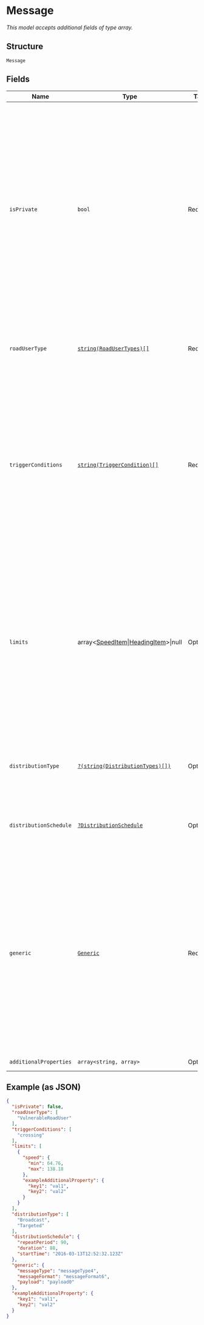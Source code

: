 
# Message

*This model accepts additional fields of type array.*

## Structure

`Message`

## Fields

| Name | Type | Tags | Description | Getter | Setter |
|  --- | --- | --- | --- | --- | --- |
| `isPrivate` | `bool` | Required | Defines whether the message is private or public.<br>Private messages are published under the Vendor ID defined in the configuration and only visible to devices of selected vendors.<br>Public messages are published under the Public vendor and are visible to all the users. | getIsPrivate(): bool | setIsPrivate(bool isPrivate): void |
| `roadUserType` | [`string(RoadUserTypes)[]`](../../doc/models/road-user-types.md) | Required | Type of the Road User.<br><br>**Constraints**: *Minimum Items*: `1`, *Maximum Items*: `2` | getRoadUserType(): array | setRoadUserType(array roadUserType): void |
| `triggerConditions` | [`string(TriggerCondition)[]`](../../doc/models/trigger-condition.md) | Required | Trigger conditions that define on which road user action the message will be sent. If multiple Trigger Conditions are defined any of them will trigger the message.<br><br>**Constraints**: *Minimum Items*: `1`, *Maximum Items*: `3` | getTriggerConditions(): array | setTriggerConditions(array triggerConditions): void |
| `limits` | array<[SpeedItem](../../doc/models/speed-item.md)\|[HeadingItem](../../doc/models/heading-item.md)>\|null | Optional | List of limitations. These limitations can be used for making the trigger condition more precise by defining speed and motion direction requirements to be met before the messages are sent out.<br><br>**Constraints**: *Minimum Items*: `1`, *Maximum Items*: `2` | getLimits(): ?array | setLimits(?array limits): void |
| `distributionType` | [`?(string(DistributionTypes)[])`](../../doc/models/distribution-types.md) | Optional | Type of the distribution.<br><br>**Constraints**: *Minimum Items*: `1`, *Maximum Items*: `2` | getDistributionType(): ?array | setDistributionType(?array distributionType): void |
| `distributionSchedule` | [`?DistributionSchedule`](../../doc/models/distribution-schedule.md) | Optional | The distribution schedule parameters for broadcast messages. | getDistributionSchedule(): ?DistributionSchedule | setDistributionSchedule(?DistributionSchedule distributionSchedule): void |
| `generic` | [`Generic`](../../doc/models/generic.md) | Required | Custom message which is defined by the user and can support "any" message type or format.<br><br>**Note:** ETX prefers the j2735 or the j2735_gr encoding and only vendor specific message types are allowed to be published in different message formats. | getGeneric(): Generic | setGeneric(Generic generic): void |
| `additionalProperties` | `array<string, array>` | Optional | - | findAdditionalProperty(string key): array | additionalProperty(string key, array value): void |

## Example (as JSON)

```json
{
  "isPrivate": false,
  "roadUserType": [
    "VulnerableRoadUser"
  ],
  "triggerConditions": [
    "crossing"
  ],
  "limits": [
    {
      "speed": {
        "min": 64.76,
        "max": 138.18
      },
      "exampleAdditionalProperty": {
        "key1": "val1",
        "key2": "val2"
      }
    }
  ],
  "distributionType": [
    "Broadcast",
    "Targeted"
  ],
  "distributionSchedule": {
    "repeatPeriod": 90,
    "duration": 88,
    "startTime": "2016-03-13T12:52:32.123Z"
  },
  "generic": {
    "messageType": "messageType4",
    "messageFormat": "messageFormat6",
    "payload": "payload0"
  },
  "exampleAdditionalProperty": {
    "key1": "val1",
    "key2": "val2"
  }
}
```


